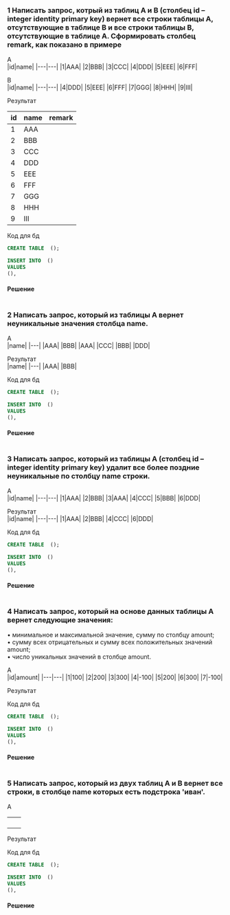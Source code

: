 ### 1 Написать запрос, котрый из таблиц A и B (столбец id – integer identity primary key) вернет все строки таблицы A, отсутствующие в таблице B и все строки таблицы B, отсутствующие в таблице A. Сформировать столбец remark, как показано в примере

A  
|id|name|
|---|---|
|1|AAA|
|2|BBB|
|3|CCC|
|4|DDD|
|5|EEE|
|6|FFF|

B  
|id|name|
|---|---|
|4|DDD|
|5|EEE|
|6|FFF|
|7|GGG|
|8|HHH|
|9|III|

Результат  

|id|name|remark|
|---|---|---|
|1|AAA||
|2|BBB||
|3|CCC||
|4|DDD||
|5|EEE||
|6|FFF||
|7|GGG||
|8|HHH||
|9|III||

Код для бд  
```sql 
CREATE TABLE  ();

INSERT INTO  () 
VALUES 
(),

```

#### Решение 
 
```sql 

```

### 2 Написать запрос, который из таблицы A вернет неуникальные значения столбца name.

A  
|name|
|---|
|AAA|
|BBB|
|AAA|
|CCC|
|BBB|
|DDD|

Результат  
|name|
|---|
|AAA|
|BBB|

Код для бд  
```sql 
CREATE TABLE  ();

INSERT INTO  () 
VALUES 
(),

```

#### Решение 
 
```sql 

```

### 3 Написать запрос, который из таблицы A (столбец id – integer identity primary key) удалит все более поздние неуникальные по столбцу name строки.

A  
|id|name|
|---|---|
|1|AAA|
|2|BBB|
|3|AAA|
|4|CCC|
|5|BBB|
|6|DDD|

Результат  
|id|name|
|---|---|
|1|AAA|
|2|BBB|
|4|CCC|
|6|DDD|

Код для бд  
```sql 
CREATE TABLE  ();

INSERT INTO  () 
VALUES 
(),

```

#### Решение 
 
```sql 

```

### 4 Написать запрос, который на основе данных таблицы A вернет следующие значения:
  • минимальное и максимальной значение, сумму по столбцу amount;  
  • сумму всех отрицательных и сумму всех положительных значений amount;  
  • число уникальных значений в столбце amount.  
 
A  
|id|amount|
|---|---|
|1|100|
|2|200|
|3|300|
|4|-100|
|5|200|
|6|300|
|7|-100|

Результат  

Код для бд  
```sql 
CREATE TABLE  ();

INSERT INTO  () 
VALUES 
(),

```

#### Решение 
 
```sql 

```

### 5 Написать запрос, который из двух таблиц A и B вернет все строки, в столбце name которых есть подстрока 'иван'.

A  

|||
|---|---|
|||
|||
|||
|||

Результат  

Код для бд  
```sql 
CREATE TABLE  ();

INSERT INTO  () 
VALUES 
(),

```

#### Решение 
 
```sql 

```
